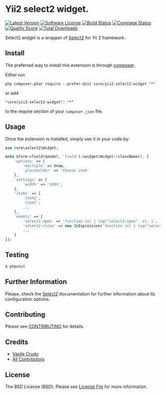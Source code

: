 # Yii2 select2 widget.

[![Latest Version](https://img.shields.io/github/tag/core/yii2-select2-widget.svg?style=flat-square&label=release)](https://github.com/core/yii2-select2-widget/releases)
[![Software License](https://img.shields.io/badge/license-BSD-brightgreen.svg?style=flat-square)](LICENSE.md)
[![Build Status](https://img.shields.io/travis/core/yii2-select2-widget/master.svg?style=flat-square)](https://travis-ci.org/core/yii2-select2-widget)
[![Coverage Status](https://img.shields.io/scrutinizer/coverage/g/core/yii2-select2-widget.svg?style=flat-square)](https://scrutinizer-ci.com/g/core/yii2-select2-widget/code-structure)
[![Quality Score](https://img.shields.io/scrutinizer/g/core/yii2-select2-widget.svg?style=flat-square)](https://scrutinizer-ci.com/g/core/yii2-select2-widget)
[![Total Downloads](https://img.shields.io/packagist/dt/core/yii2-select2-widget.svg?style=flat-square)](https://packagist.org/packages/core/yii2-select2-widget)

Select2 widget is a wrapper of [Select2](http://ivaynberg.github.io/select2/) for Yii 2 framework.

## Install

The preferred way to install this extension is through [composer](http://getcomposer.org/download/).

Either run

```
php composer.phar require --prefer-dist core/yii2-select2-widget "*"
```

or add

```
"core/yii2-select2-widget": "*"
```

to the require section of your `composer.json` file.

## Usage

Once the extension is installed, simply use it in your code by:

```php
use core\select2\Widget;

echo $form->field($model, 'field')->widget(Widget::className(), [
    'options' => [
        'multiple' => true,
        'placeholder' => 'Choose item'
    ],
    'settings' => [
        'width' => '100%',
    ],
    'items' => [
        'item1',
        'item2',
        ...
    ],
    'events' => [
        'select2-open' => 'function (e) { log("select2:open", e); }',
        'select2-close' => new JsExpression('function (e) { log("select2:close", e); }')
        ...
    ]
]);
```

## Testing

``` bash
$ phpunit
```

## Further Information

Please, check the [Select2](https://select2.github.io) documentation for further information about its configuration options.

## Contributing

Please see [CONTRIBUTING](CONTRIBUTING.md) for details.

## Credits

- [Vasile Crudu](https://github.com/core)
- [All Contributors](../../contributors)

## License

The BSD License (BSD). Please see [License File](LICENSE.md) for more information.
